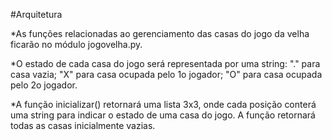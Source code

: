 #Arquitetura

*As funções relacionadas ao gerenciamento das casas do jogo da velha ficarão no módulo jogovelha.py.

*O estado de cada casa do jogo será representada por uma string: "." para casa vazia; "X" para casa ocupada pelo 1o jogador; "O" para casa ocupada pelo 2o jogador.

*A função inicializar() retornará uma lista 3x3, onde cada posição conterá uma string para indicar o estado de uma casa do jogo. A função retornará todas as casas inicialmente vazias.

